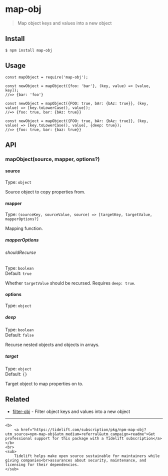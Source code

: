 map-obj
=======

> Map object keys and values into a new object

Install
-------

    $ npm install map-obj

Usage
-----

    const mapObject = require('map-obj');

    const newObject = mapObject({foo: 'bar'}, (key, value) => [value, key]);
    //=> {bar: 'foo'}

    const newObject = mapObject({FOO: true, bAr: {bAz: true}}, (key, value) => [key.toLowerCase(), value]);
    //=> {foo: true, bar: {bAz: true}}

    const newObject = mapObject({FOO: true, bAr: {bAz: true}}, (key, value) => [key.toLowerCase(), value], {deep: true});
    //=> {foo: true, bar: {baz: true}}

API
---

### mapObject(source, mapper, options?)

#### source

Type: `object`

Source object to copy properties from.

#### mapper

Type: `(sourceKey, sourceValue, source) => [targetKey, targetValue, mapperOptions?]`

Mapping function.

##### mapperOptions

###### shouldRecurse

Type: `boolean`  
Default: `true`

Whether `targetValue` should be recursed. Requires `deep: true`.

#### options

Type: `object`

##### deep

Type: `boolean`  
Default: `false`

Recurse nested objects and objects in arrays.

##### target

Type: `object`  
Default: `{}`

Target object to map properties on to.

Related
-------

-   [filter-obj](https://github.com/sindresorhus/filter-obj) - Filter object keys and values into a new object

------------------------------------------------------------------------

    <b>
        <a href="https://tidelift.com/subscription/pkg/npm-map-obj?utm_source=npm-map-obj&utm_medium=referral&utm_campaign=readme">Get professional support for this package with a Tidelift subscription</a>
    </b>
    <br>
    <sub>
        Tidelift helps make open source sustainable for maintainers while giving companies<br>assurances about security, maintenance, and licensing for their dependencies.
    </sub>
